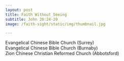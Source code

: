 ```yaml
---
layout: post
title: Faith Without Seeing
subtitle: John 20:24-29
image: /faith-sight/static/img/thumbnail.jpg

---
```

Evangelical Chinese Bible Church (Surrey)  
Evangelical Chinese Bible Church (Burnaby)  
Zion Chinese Christian Reformed Church (Abbotsford)
